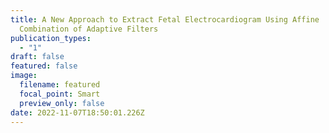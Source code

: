 ```yaml
---
title: A New Approach to Extract Fetal Electrocardiogram Using Affine
  Combination of Adaptive Filters
publication_types:
  - "1"
draft: false
featured: false
image:
  filename: featured
  focal_point: Smart
  preview_only: false
date: 2022-11-07T18:50:01.226Z
---
```

